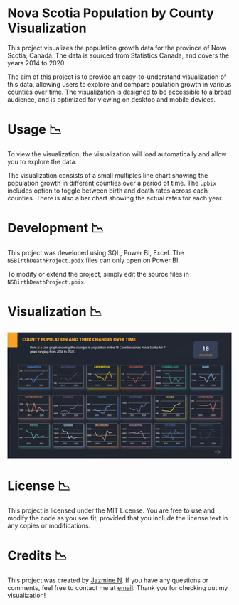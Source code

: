 # Nova Scotia Population by County Visualization
This project visualizes the population growth data for the province of Nova Scotia, Canada. The data is sourced from Statistics Canada, and covers the years 2014 to 2020.

The aim of this project is to provide an easy-to-understand visualization of this data, allowing users to explore and compare poulation growth in various counties over time. The visualization is designed to be accessible to a broad audience, and is optimized for viewing on desktop and mobile devices.

# Usage :chart_with_downwards_trend:
To view the visualization, the visualization will load automatically and allow you to explore the data.

The visualization consists of a small multiples line chart showing the population growth in different counties over a period of time. The `.pbix` includes option to toggle between birth and death rates across each counties. There is also a bar chart showing the actual rates for each year.

# Development :chart_with_downwards_trend:
This project was developed using SQL, Power BI, Excel. The `NSBirthDeathProject.pbix` files can only open on Power BI.

To modify or extend the project, simply edit the source files in `NSBirthDeathProject.pbix`. 

# Visualization :chart_with_downwards_trend:
![Screenshot](https://github.com/JZMNE/NS-Birth-and-Death-Rate-Viz/blob/main/img/county.png)

# License :chart_with_downwards_trend:
This project is licensed under the MIT License. You are free to use and modify the code as you see fit, provided that you include the license text in any copies or modifications.

# Credits :chart_with_downwards_trend:
This project was created by [Jazmine N](https://jzmne.github.io/). If you have any questions or comments, feel free to contact me at [email](mailto:jazminengaji@gmail.com). Thank you for checking out my visualization!
